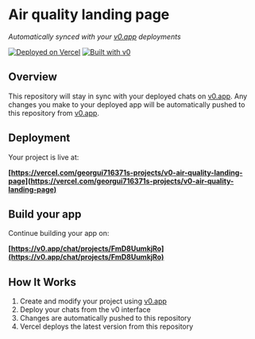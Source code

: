 # Air quality landing page

*Automatically synced with your [v0.app](https://v0.app) deployments*

[![Deployed on Vercel](https://img.shields.io/badge/Deployed%20on-Vercel-black?style=for-the-badge&logo=vercel)](https://vercel.com/georgui716371s-projects/v0-air-quality-landing-page)
[![Built with v0](https://img.shields.io/badge/Built%20with-v0.app-black?style=for-the-badge)](https://v0.app/chat/projects/FmD8UumkjRo)

## Overview

This repository will stay in sync with your deployed chats on [v0.app](https://v0.app).
Any changes you make to your deployed app will be automatically pushed to this repository from [v0.app](https://v0.app).

## Deployment

Your project is live at:

**[https://vercel.com/georgui716371s-projects/v0-air-quality-landing-page](https://vercel.com/georgui716371s-projects/v0-air-quality-landing-page)**

## Build your app

Continue building your app on:

**[https://v0.app/chat/projects/FmD8UumkjRo](https://v0.app/chat/projects/FmD8UumkjRo)**

## How It Works

1. Create and modify your project using [v0.app](https://v0.app)
2. Deploy your chats from the v0 interface
3. Changes are automatically pushed to this repository
4. Vercel deploys the latest version from this repository
